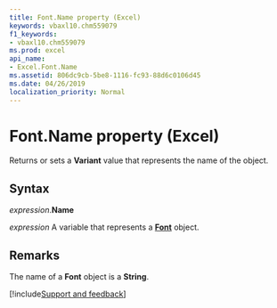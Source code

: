 ```yaml
---
title: Font.Name property (Excel)
keywords: vbaxl10.chm559079
f1_keywords:
- vbaxl10.chm559079
ms.prod: excel
api_name:
- Excel.Font.Name
ms.assetid: 806dc9cb-5be8-1116-fc93-88d6c0106d45
ms.date: 04/26/2019
localization_priority: Normal
---
```



# Font.Name property (Excel)

Returns or sets a **Variant** value that represents the name of the object.


## Syntax

_expression_.**Name**

_expression_ A variable that represents a **[Font](excel.font(object).md)** object.


## Remarks

The name of a **Font** object is a **String**.




[!include[Support and feedback](~/includes/feedback-boilerplate.md)]
